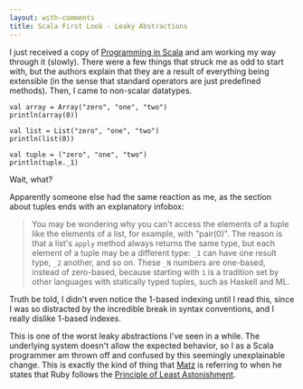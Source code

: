 ```yaml
---
layout: with-comments
title: Scala First Look - Leaky Abstractions
---
```


I just received a copy of [Programming in Scala] and am working my way through
it (slowly). There were a few things that struck me as odd to start with, but
the authors explain that they are a result of everything being extensible (in
the sense that standard operators are just predefined methods). Then, I came to
non-scalar datatypes.

	val array = Array("zero", "one", "two")
	println(array(0))
	
	val list = List("zero", "one", "two")
	println(list(0))
	
	val tuple = ("zero", "one", "two")
	println(tuple._1)

Wait, what?

Apparently someone else had the same reaction as me, as the section about tuples
ends with an explanatory infobox:

> You may be wondering why you can't access the elements of a tuple like the
> elements of a list, for example, with "pair(0)". The reason is that a list's
> `apply` method always returns the same type, but each element of a tuple may
> be a different type: `_1` can have one result type, `_2` another, and so on.
> These `_N` numbers are one-based, instead of zero-based, because starting with
> `1` is a tradition set by other languages with statically typed tuples, such
> as Haskell and ML.

Truth be told, I didn't even notice the 1-based indexing until I read this,
since I was so distracted by the incredible break in syntax conventions, and I
really dislike 1-based indexes.

This is one of the worst leaky abstractions I've seen in a while. The underlying
system doesn't allow the expected behavior, so I as a Scala programmer am thrown
off and confused by this seemingly unexplainable change. This is exactly the
kind of thing that [Matz] is referring to when he states that Ruby follows the
[Principle of Least Astonishment].


[Programming in Scala]: http://www.amazon.com/Programming-Scala-Comprehensive-Step-step/dp/0981531601/ref=sr_1_1?ie=UTF8&s=books&qid=1275683858&sr=8-1
[Matz]: http://en.wikipedia.org/wiki/Yukihiro_Matsumoto
[Principle of Least Astonishment]: http://en.wikipedia.org/wiki/Principle_of_least_astonishment

